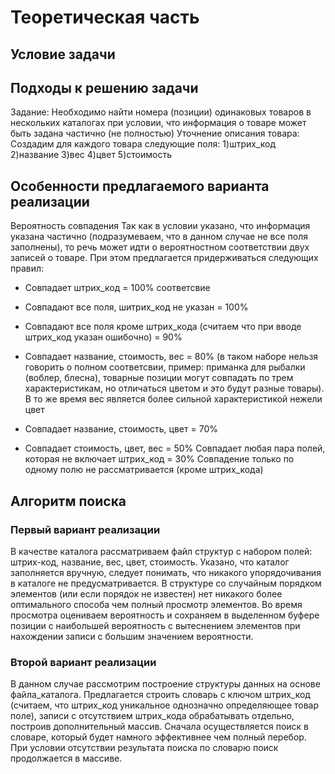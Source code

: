 # Теоретическая часть 

## Условие задачи

## Подходы к решению задачи

Задание: Необходимо найти номера (позиции) одинаковых товаров в нескольких каталогах при условии, что информация о товаре может быть задана частично (не полностью) 
Уточнение описания товара: 
Создадим для каждого товара следующие поля: 
1)штрих_код 
2)название 
3)вес 
4)цвет 
5)стоимость 

## Особенности предлагаемого варианта реализации
Вероятность совпадения
Так как в условии указано, что информация указана частично (подразумеваем, что в данном случае не все поля заполнены), то речь может идти о вероятностном соответствии двух записей о товаре. При этом предлагается придерживаться следующих правил:
- Совпадает штрих_код  = 100% соответсвие
- Совпадают все поля, шитрих_код не указан = 100%
- Совпадают все поля кроме штрих_кода (считаем что при вводе штрих_код указан ошибочно) = 90%
- Совпадает название, стоимость, вес = 80% (в таком наборе нельзя говорить о полном соответсвии, пример: приманка для рыбалки (воблер, блесна), товарные позиции могут совпадать по трем характеристикам, но отличаться цветом и это будут разные товары). В то же время вес является более сильной характеристикой нежели цвет

- Совпадает название, стоимость, цвет = 70%
- Совпадает  стоимость, цвет, вес = 50%
Совпадает любая пара полей, которая не включает штрих_код = 30%
Совпадение только по одному полю не рассматривается (кроме штрих_кода)

## Алгоритм поиска
### Первый вариант реализации 
В качестве каталога рассматриваем файл структур с набором полей: штрих-код, название, вес, цвет, стоимость.
Указано, что каталог заполняется вручную, следует понимать, что никакого упорядочивания в каталоге не предусматривается. В структуре со случайным порядком элементов (или если порядок не известен) нет никакого более оптимального способа чем полный просмотр элементов. Во время просмотра оцениваем вероятность и сохраняем в выделенном буфере позиции с наибольшей вероятность с вытеснением элементов при нахождении записи с большим значением вероятности.
### Второй вариант реализации 
В данном случае рассмотрим построение структуры данных на основе файла_каталога. 
Предлагается строить словарь с ключом штрих_код (считаем, что штрих_код уникальное однозначно определяющее товар поле), записи с отсутствием штрих_кода обрабатывать отдельно, построив дополнительный массив. Сначала осуществляется поиск в словаре, который будет намного эффективнее чем полный перебор. При условии отсутствии результата поиска по словарю поиск продолжается в массиве.
